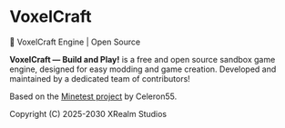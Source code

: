 # VoxelCraft
🦊 VoxelCraft Engine | Open Source

**VoxelCraft — Build and Play!** is a free and open source sandbox game engine, designed for easy modding and game creation. Developed and maintained by a dedicated team of contributors!

Based on the [Minetest project](https://github.com/minetest) by Celeron55.

Copyright (C) 2025-2030 XRealm Studios
